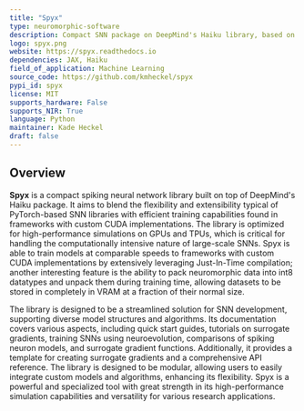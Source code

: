```yaml
---
title: "Spyx"
type: neuromorphic-software
description: Compact SNN package on DeepMind's Haiku library, based on JAX for JIT compilation on GPUs and TPUs.
logo: spyx.png
website: https://spyx.readthedocs.io
dependencies: JAX, Haiku
field_of_application: Machine Learning
source_code: https://github.com/kmheckel/spyx
pypi_id: spyx
license: MIT
supports_hardware: False
supports_NIR: True
language: Python
maintainer: Kade Heckel
draft: false
---
```




## Overview
**Spyx** is a compact spiking neural network library built on top of DeepMind's Haiku package. It aims to blend the flexibility and extensibility typical of PyTorch-based SNN
libraries with efficient training capabilities found in frameworks with custom CUDA implementations. The library is optimized for high-performance simulations on GPUs and TPUs, 
which is critical for handling the computationally intensive nature of large-scale SNNs. Spyx is able to train models at comparable speeds to frameworks with custom CUDA implementations
by extensively leveraging Just-In-Time compilation; another interesting feature is the ability to pack neuromorphic data into int8 datatypes and unpack them during training time, allowing
datasets to be stored in completely in VRAM at a fraction of their normal size.

The library is designed to be a streamlined solution for SNN development, supporting diverse model structures and algorithms. Its documentation covers various aspects, including
quick start guides, tutorials on surrogate gradients, training SNNs using neuroevolution, comparisons of spiking neuron models, and surrogate gradient functions. Additionally, it
provides a template for creating surrogate gradients and a comprehensive API reference. The library is designed to be modular, allowing users to easily integrate custom models and algorithms, enhancing its flexibility. Spyx is a powerful and specialized tool with great strength in its high-performance simulation capabilities and versatility for various research applications.
